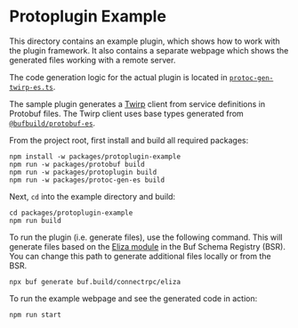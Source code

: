 # Protoplugin Example

This directory contains an example plugin, which shows how to work with the
plugin framework.  It also contains a separate webpage which shows the generated files working with a remote server.

The code generation logic for the actual plugin is located in [`protoc-gen-twirp-es.ts`](src/protoc-gen-twirp-es.ts).

The sample plugin generates a [Twirp](https://twitchtv.github.io/twirp/docs/spec_v7.html) client from service
definitions in Protobuf files.  The Twirp client uses base types generated from
[`@bufbuild/protobuf-es`](https://www.npmjs.com/package/@bufbuild/protoc-gen-es).

From the project root, first install and build all required packages:

```shell
npm install -w packages/protoplugin-example
npm run -w packages/protobuf build
npm run -w packages/protoplugin build
npm run -w packages/protoc-gen-es build
```

Next, `cd` into the example directory and build:

```shell
cd packages/protoplugin-example
npm run build
```

To run the plugin (i.e. generate files), use the following command. This will generate files based on the
[Eliza module](https://buf.build/connectrpc/eliza) in the Buf Schema Registry (BSR).  You can change this path to generate
additional files locally or from the BSR.

`npx buf generate buf.build/connectrpc/eliza`

To run the example webpage and see the generated code in action:

`npm run start`
